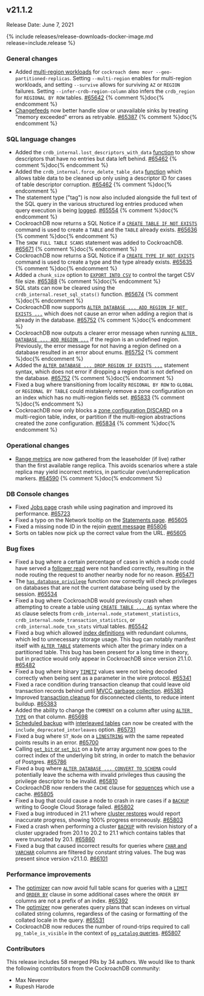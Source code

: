 ## v21.1.2

Release Date: June 7, 2021

{% include releases/release-downloads-docker-image.md release=include.release %}

<h3 id="v21-1-2-general-changes">General changes</h3>

- Added [multi-region workloads](../v21.1/multi-region-overview.html) for `cockroach demo movr --geo-partitioned-replicas`. Setting `--multi-region` enables for multi-region workloads, and setting `--survive` allows for surviving `AZ` or `REGION` failures. Setting `--infer-crdb-region-column` also infers the `crdb_region` for `REGIONAL BY ROW` tables. [#65642][#65642] {% comment %}doc{% endcomment %}
- [Changefeeds](../v21.1/create-changefeed.html) now better handle slow or unavailable sinks by treating "memory exceeded" errors as retryable. [#65387][#65387] {% comment %}doc{% endcomment %}

<h3 id="v21-1-2-sql-language-changes">SQL language changes</h3>

- Added the `crdb_internal.lost_descriptors_with_data` [function](../v21.1/functions-and-operators.html) to show descriptors that have no entries but data left behind. [#65462][#65462] {% comment %}doc{% endcomment %}
- Added the `crdb_internal.force_delete_table_data` [function](../v21.1/functions-and-operators.html) which allows table data to be cleaned up only using a descriptor ID for cases of table descriptor corruption. [#65462][#65462] {% comment %}doc{% endcomment %}
- The statement type ("tag") is now also included alongside the full text of the SQL query in the various structured log entries produced when query execution is being [logged](../v21.1/logging-overview.html). [#65554][#65554] {% comment %}doc{% endcomment %}
- CockroachDB now returns a SQL Notice if a [`CREATE TABLE IF NOT EXISTS`](../v21.1/create-table.html) command is used to create a `TABLE` and the `TABLE` already exists. [#65636][#65636] {% comment %}doc{% endcomment %}
- The `SHOW FULL TABLE SCANS` statement was added to CockroachDB. [#65671][#65671] {% comment %}doc{% endcomment %}
- CockroachDB now returns a SQL Notice if a [`CREATE TYPE IF NOT EXISTS`](../v21.1/create-type.html) command is used to create a type and the type already exists. [#65635][#65635] {% comment %}doc{% endcomment %}
- Added a `chunk_size` option to [`EXPORT INTO CSV`](../v21.1/export.html) to control the target CSV file size. [#65388][#65388] {% comment %}doc{% endcomment %}
- SQL stats can now be cleared using the `crdb_internal.reset_sql_stats()` function. [#65674][#65674] {% comment %}doc{% endcomment %}
- CockroachDB now supports [`ALTER DATABASE ... ADD REGION IF NOT EXISTS ...`](../v21.1/add-region.html) which does not cause an error when adding a region that is already in the database. [#65752][#65752] {% comment %}doc{% endcomment %}
- CockroachDB now outputs a clearer error message when running [`ALTER DATABASE ... ADD REGION ...`](../v21.1/add-region.html) if the region is an undefined region. Previously, the error message for not having a region defined on a database resulted in an error about enums. [#65752][#65752] {% comment %}doc{% endcomment %}
- Added the [`ALTER DATABASE ... DROP REGION IF EXISTS ...`](../v21.1/drop-region.html) statement syntax, which does not error if dropping a region that is not defined on the database. [#65752][#65752] {% comment %}doc{% endcomment %}
- Fixed a bug where transitioning from locality `REGIONAL BY ROW` to `GLOBAL` or `REGIONAL BY TABLE` could mistakenly remove a zone configuration on an index which has no multi-region fields set. [#65833][#65833] {% comment %}doc{% endcomment %}
- CockroachDB now only blocks a [zone configuration DISCARD](../v21.1/configure-zone.html) on a multi-region table, index, or partition if the multi-region abstractions created the zone configuration. [#65834][#65834] {% comment %}doc{% endcomment %}

<h3 id="v21-1-2-operational-changes">Operational changes</h3>

- [Range metrics](../v21.1/ui-replication-dashboard.html) are now gathered from the leaseholder (if live) rather than the first available range replica. This avoids scenarios where a stale replica may yield incorrect metrics, in particular over/underreplication markers. [#64590][#64590] {% comment %}doc{% endcomment %}

<h3 id="v21-1-2-db-console-changes">DB Console changes</h3>

- Fixed [Jobs page](../v21.1/ui-jobs-page.html) crash while using pagination and improved its performance. [#65723][#65723]
- Fixed a typo on the Network tooltip on the [Statements page](../v21.1/ui-statements-page.html). [#65605][#65605]
- Fixed a missing node ID in the rejoin [event message](../v21.1/ui-runtime-dashboard.html#events-panel) [#65806][#65806]
- Sorts on tables now pick up the correct value from the URL. [#65605][#65605]

<h3 id="v21-1-2-bug-fixes">Bug fixes</h3>

- Fixed a bug where a certain percentage of cases in which a node could have served a [follower read](../v21.1/follower-reads.html) were not handled correctly, resulting in the node routing the request to another nearby node for no reason. [#65471][#65471]
- The [`has_database_privilege`](../v21.1/functions-and-operators.html) function now correctly will check privileges on databases that are not the current database being used by the session. [#65534][#65534]
- Fixed a bug where CockroachDB would previously crash when attempting to create a table using [`CREATE TABLE ... AS`](../v21.1/create-table-as.html) syntax where the `AS` clause selects from `crdb_internal.node_statement_statistics`, `crdb_internal.node_transaction_statistics`, or `crdb_internal.node_txn_stats` virtual tables. [#65542][#65542]
- Fixed a bug which allowed [index definitions](../v21.1/indexes.html) with redundant columns, which led to unnecessary storage usage. This bug can notably manifest itself with [`ALTER TABLE`](../v21.1/alter-table.html) statements which alter the primary index on a partitioned table. This bug has been present for a long time in theory, but in practice would only appear in CockroachDB since version 21.1.0. [#65482][#65482]
- Fixed a bug where binary [`TIMETZ`](../v21.1/time.html) values were not being decoded correctly when being sent as a parameter in the wire protocol. [#65341][#65341]
- Fixed a race condition during transaction cleanup that could leave old transaction records behind until [MVCC garbage collection](../v21.1/architecture/storage-layer.html#mvcc). [#65383][#65383]
- Improved [transaction cleanup](../v21.1/architecture/transaction-layer.html) for disconnected clients, to reduce intent buildup. [#65383][#65383]
- Added the ability to change the `COMMENT` on a column after using [`ALTER TYPE`](../v21.1/alter-type.html) on that column. [#65698][#65698]
- [Scheduled backup](../v21.1/create-schedule-for-backup.html) with [interleaved tables](../v21.1/interleave-in-parent.html) can now be created with the `include_deprecated_interleaves` option. [#65731][#65731]
- Fixed a bug where `ST_Node` on a [`LINESTRING`](../v21.1/linestring.html) with the same repeated points results in an error. [#65700][#65700]
- Calling [`get_bit` or `set_bit`](../v21.1/functions-and-operators.html) on a byte array argument now goes to the correct index of the underlying bit string, in order to match the behavior of Postgres. [#65786][#65786]
- Fixed a bug where [`ALTER DATABASE ... CONVERT TO SCHEMA`](../v21.1/convert-to-schema.html) could potentially leave the schema with invalid privileges thus causing the privilege descriptor to be invalid. [#65810][#65810]
- CockroachDB now renders the `CACHE` clause for [sequences](../v21.1/create-sequence.html) which use a cache. [#65805][#65805]
- Fixed a bug that could cause a node to crash in rare cases if a [`BACKUP`](../v21.1/backup.html) writing to Google Cloud Storage failed. [#65802][#65802]
- Fixed a bug introduced in 21.1 where [cluster restores](../v21.1/restore.html) would report inaccurate progress, showing 100% progress erroneously. [#65803][#65803]
- Fixed a crash when performing a cluster [`BACKUP`](../v21.1/backup.html) with revision history of a cluster upgraded from 20.1 to 20.2 to 21.1 which contains tables that were truncated by 20.1. [#65860][#65860]
- Fixed a bug that caused incorrect results for queries where [`CHAR` and `VARCHAR`](../v21.1/string.html#related-types) columns are filtered by constant string values. The bug was present since version v21.1.0. [#66101][#66101]

<h3 id="v21-1-2-performance-improvements">Performance improvements</h3>

- The [optimizer](../v21.1/cost-based-optimizer.html) can now avoid full table scans for queries with a [`LIMIT`](../v21.1/limit-offset.html) and [`ORDER BY`](../v21.1/order-by.html) clause in some additional cases where the `ORDER BY` columns are not a prefix of an index. [#65392][#65392]
- The [optimizer](../v21.1/cost-based-optimizer.html) now generates query plans that scan indexes on virtual collated string columns, regardless of the casing or formatting of the collated locale in the query. [#65531][#65531]
- CockroachDB now reduces the number of round-trips required to call `pg_table_is_visible` in the context of [`pg_catalog` queries](../v21.1/pg-catalog.html). [#65807][#65807]

<div class="release-note-contributors" markdown="1">

<h3 id="v21-1-2-contributors">Contributors</h3>

This release includes 58 merged PRs by 34 authors.
We would like to thank the following contributors from the CockroachDB community:

- Max Neverov
- Rupesh Harode

</div>

[#64590]: https://github.com/cockroachdb/cockroach/pull/64590
[#65341]: https://github.com/cockroachdb/cockroach/pull/65341
[#65383]: https://github.com/cockroachdb/cockroach/pull/65383
[#65387]: https://github.com/cockroachdb/cockroach/pull/65387
[#65388]: https://github.com/cockroachdb/cockroach/pull/65388
[#65392]: https://github.com/cockroachdb/cockroach/pull/65392
[#65462]: https://github.com/cockroachdb/cockroach/pull/65462
[#65471]: https://github.com/cockroachdb/cockroach/pull/65471
[#65482]: https://github.com/cockroachdb/cockroach/pull/65482
[#65531]: https://github.com/cockroachdb/cockroach/pull/65531
[#65534]: https://github.com/cockroachdb/cockroach/pull/65534
[#65542]: https://github.com/cockroachdb/cockroach/pull/65542
[#65554]: https://github.com/cockroachdb/cockroach/pull/65554
[#65605]: https://github.com/cockroachdb/cockroach/pull/65605
[#65635]: https://github.com/cockroachdb/cockroach/pull/65635
[#65636]: https://github.com/cockroachdb/cockroach/pull/65636
[#65642]: https://github.com/cockroachdb/cockroach/pull/65642
[#65671]: https://github.com/cockroachdb/cockroach/pull/65671
[#65674]: https://github.com/cockroachdb/cockroach/pull/65674
[#65698]: https://github.com/cockroachdb/cockroach/pull/65698
[#65700]: https://github.com/cockroachdb/cockroach/pull/65700
[#65723]: https://github.com/cockroachdb/cockroach/pull/65723
[#65731]: https://github.com/cockroachdb/cockroach/pull/65731
[#65752]: https://github.com/cockroachdb/cockroach/pull/65752
[#65786]: https://github.com/cockroachdb/cockroach/pull/65786
[#65802]: https://github.com/cockroachdb/cockroach/pull/65802
[#65803]: https://github.com/cockroachdb/cockroach/pull/65803
[#65805]: https://github.com/cockroachdb/cockroach/pull/65805
[#65806]: https://github.com/cockroachdb/cockroach/pull/65806
[#65807]: https://github.com/cockroachdb/cockroach/pull/65807
[#65810]: https://github.com/cockroachdb/cockroach/pull/65810
[#65833]: https://github.com/cockroachdb/cockroach/pull/65833
[#65834]: https://github.com/cockroachdb/cockroach/pull/65834
[#65860]: https://github.com/cockroachdb/cockroach/pull/65860
[#66101]: https://github.com/cockroachdb/cockroach/pull/66101
